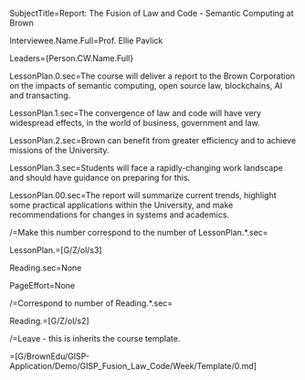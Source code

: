 SubjectTitle=Report: The Fusion of Law and Code - Semantic Computing at Brown

Interviewee.Name.Full=Prof. Ellie Pavlick

Leaders={Person.CW.Name.Full}

LessonPlan.0.sec=The course will deliver a report to the Brown Corporation on the impacts of semantic computing, open source law, blockchains, AI and transacting.

LessonPlan.1.sec=The convergence of law and code will have very widespread effects, in the world of business, government and law.

LessonPlan.2.sec=Brown can benefit from greater efficiency and to achieve missions of the University.

LessonPlan.3.sec=Students will face a rapidly-changing work landscape and should have guidance on preparing for this.

LessonPlan.00.sec=The report will summarize current trends, highlight some practical applications within the University, and make recommendations for changes in systems and academics.

/=Make this number correspond to the number of LessonPlan.*.sec=

LessonPlan.=[G/Z/ol/s3]

Reading.sec=None

PageEffort=None

/=Correspond to number of Reading.*.sec=

Reading.=[G/Z/ol/s2]

/=Leave - this is inherits the course template.

=[G/BrownEdu/GISP-Application/Demo/GISP_Fusion_Law_Code/Week/Template/0.md]